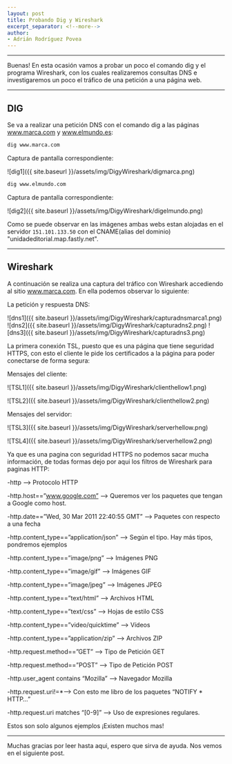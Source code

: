 ```yaml
---
layout: post
title: Probando Dig y Wireshark
excerpt_separator: <!--more-->
author:
- Adrián Rodríguez Povea
---
```


***

Buenas! En esta ocasión vamos a probar un poco el comando dig y el programa Wireshark, con los cuales realizaremos consultas DNS e investigaremos un poco el tráfico de una petición a una página web.

***

<!--more-->

## DIG    
Se va a realizar una petición DNS con el comando dig a las páginas www.marca.com y www.elmundo.es:

```bash
dig www.marca.com
```
Captura de pantalla correspondiente:    

![dig1]({{ site.baseurl }}/assets/img/DigyWireshark/digmarca.png) 

```bash
dig www.elmundo.com
```
Captura de pantalla correspondiente:    

![dig2]({{ site.baseurl }}/assets/img/DigyWireshark/digelmundo.png)     

Como se puede observar en las imágenes ambas webs estan alojadas en el servidor `151.101.133.50` con el CNAME(alias del dominio) "unidadeditorial.map.fastly.net".    

***

## Wireshark

A continuación se realiza una captura del tráfico con Wireshark accediendo al sitio www.marca.com.
En ella podemos observar lo siguiente:

La petición y respuesta DNS:

![dns1]({{ site.baseurl }}/assets/img/DigyWireshark/capturadnsmarca1.png)
![dns2]({{ site.baseurl }}/assets/img/DigyWireshark/capturadns2.png)
![dns3]({{ site.baseurl }}/assets/img/DigyWireshark/capturadns3.png)

La primera conexión TSL, puesto que es una página que tiene seguridad HTTPS, con esto el cliente le pide los certificados a la página para poder conectarse de forma segura:    

Mensajes del cliente:    

![TSL1]({{ site.baseurl }}/assets/img/DigyWireshark/clienthellow1.png)

![TSL2]({{ site.baseurl }}/assets/img/DigyWireshark/clienthellow2.png)

Mensajes del servidor:    

![TSL3]({{ site.baseurl }}/assets/img/DigyWireshark/serverhellow.png)

![TSL4]({{ site.baseurl }}/assets/img/DigyWireshark/serverhellow2.png)

Ya que es una pagina con seguridad HTTPS no podemos sacar mucha información, de todas formas dejo por aqui los filtros de Wireshark para paginas HTTP:   

-http —> Protocolo HTTP

-http.host==”www.google.com” —> Queremos ver los paquetes que tengan a Google como host.

-http.date==”Wed, 30 Mar 2011 22:40:55 GMT” —> Paquetes con respecto a una fecha

-http.content_type==”application/json” —> Según el tipo. Hay más tipos, pondremos ejemplos

-http.content_type==”image/png” —> Imágenes PNG

-http.content_type==”image/gif” —> Imágenes GIF

-http.content_type==”image/jpeg” —> Imágenes JPEG

-http.content_type==”text/html” —> Archivos HTML

-http.content_type==”text/css” —> Hojas de estilo CSS

-http.content_type==”video/quicktime” —> Vídeos

-http.content_type==”application/zip” —> Archivos ZIP

-http.request.method==”GET” —> Tipo de Petición GET

-http.request.method==”POST” —> Tipo de Petición POST

-http.user_agent contains “Mozilla” —> Navegador Mozilla

-http.request.uri!=*—> Con esto me libro de los paquetes “NOTIFY * HTTP…”

-http.request.uri matches “[0-9]” —> Uso de expresiones regulares.

Estos son solo algunos ejemplos ¡Existen muchos mas!    

***

Muchas gracias por leer hasta aqui, espero que sirva de ayuda. Nos vemos en el siguiente post.